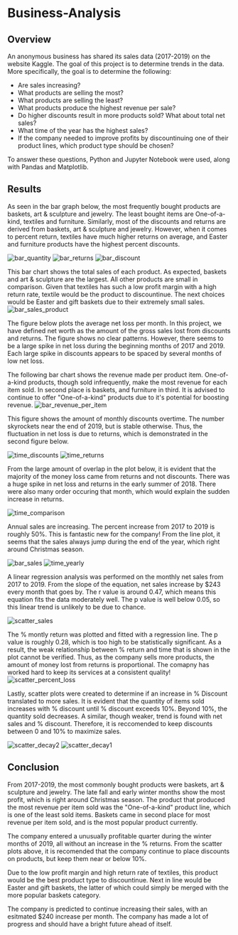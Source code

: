 # Business-Analysis

## Overview

An anonymous business has shared its sales data (2017-2019) on the website Kaggle. The goal of this project is to determine trends in the data. More specifically, the goal is to determine the following:

* Are sales increasing? 
* What products are selling the most?
* What products are selling the least? 
* What products produce the highest revenue per sale?
* Do higher discounts result in more products sold? What about total net sales? 
* What time of the year has the highest sales?
* If the company needed to improve profits by discountinuing one of their product lines, which product type should be chosen?

To answer these questions, Python and Jupyter Notebook were used, along with Pandas and Matplotlib. 

## Results

As seen in the bar graph below, the most frequently bought products are baskets, art & sculpture and jewelry. The least bought items are One-of-a-kind, textiles and furniture. Similarly, most of the discounts and returns are derived from baskets, art & sculpture and jewelry. However, when it comes to percent return, textiles have much higher returns on average, and Easter and furniture products have the highest percent discounts.  

![bar_quantity](bar_quantity.png)
![bar_returns](bar_returns.png)
![bar_discount](discount.png)

This bar chart shows the total sales of each product. As expected, baskets and art & sculpture are the largest. All other products are small in comparison. Given that textiles has such a low profit margin with a high return rate, textile would be the product to discountinue. The next choices would be Easter and gift baskets due to their extremely small sales. 
![bar_sales_product](bar_sales_product.png)

The figure below plots the average net loss per month. In this project, we have defined net worth as the amount of the gross sales lost from discounts and returns. The figure shows no clear patterns. However, there seems to be a large spike in net loss during the beginning months of 2017 and 2019. Each large spike in discounts appears to be spaced by several months of low net loss.

The following bar chart shows the revenue made per product item. One-of-a-kind products, though sold infrequently, make the most revenue for each item sold. In second place is baskets, and furniture in third. It is advised to continue to offer "One-of-a-kind" products due to it's potential for boosting revenue.
![bar_revenue_per_item](bar_revenue_per_item.png)

This figure shows the amount of monthly discounts overtime. The number skyrockets near the end of 2019, but is stable otherwise. Thus, the fluctuation in net loss is due to returns, which is demonstrated in the second figure below.

![time_discounts](time_discounts.png)
![time_returns](time_returns.png)

From the large amount of overlap in the plot below, it is evident that the  majority of the money loss came from returns and not discounts. There was a huge spike in net loss and returns in the early summer of 2018. There were also many order occuring that month, which would explain the sudden increase in returns.

![time_comparison](time_comparison.png)

Annual sales are increasing. The percent increase from 2017 to 2019 is roughly 50%. This is fantastic new for the company! From the line plot, it seems that the sales always jump during the end of the year, which right around Christmas season. 

![bar_sales](bar_sales.png)
![time_yearly](time_yearly.png)

A linear regression analysis was performed on the monthly net sales from 2017 to 2019. From the slope of the equation, net sales increase by $243 every month that goes by. The r value is around 0.47, which means this equation fits the data moderately well. The p value is well below 0.05, so this linear trend is unlikely to be due to chance. 

![scatter_sales](scatter_sales.png)

The % montly return was plotted and fitted with a regression line. The p value is roughly 0.28, which is too high to be statistically significant. As a result, the weak relationship between % return and time that is shown in the plot cannot be verified. Thus, as the company sells more products, the amount of money lost from returns is proportional. The comapny has worked hard to keep its services at a consistent quality! 
![scatter_percent_loss](scatter_percent_loss.png)

Lastly, scatter plots were created to determine if an increase in % Discount translated to more sales. It is evident that the quantity of items sold increases with % discount until % discount exceeds 10%. Beyond 10%, the quantity sold decreases. A similar, though weaker, trend is found with net sales and % discount. Therefore, it is reccomended to keep discounts between 0 and 10% to maximize sales.

![scatter_decay2](scatter_decay2.png) 
![scatter_decay1](scatter_.png) 

## Conclusion

From 2017-2019, the most commonly bought products were baskets, art & sculpture and jewelry. The late fall and early winter months show the most profit, which is right around Christmas season. The product that produced the most revenue per item sold was the "One-of-a-kind" product line, which is one of the least sold items. Baskets came in second place for most revenue per item sold, and is the most popular product currently. 

The company entered a unusually profitable quarter during the winter months of 2019, all without an increase in the % returns. From the scatter plots above, it is recomended that the company continue to place discounts on products, but keep them near or below 10%. 

Due to the low profit margin and high return rate of textiles, this product would be the best product type to discountinue. Next in line would be Easter and gift baskets, the latter of which could simply be merged with the more popular baskets category. 

The company is predicted to continue increasing their sales, with an esitmated $240 increase per month. The company has made a lot of progress and should have a bright future ahead of itself.
